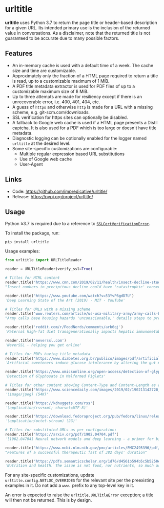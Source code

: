 # urltitle
**urltitle** uses Python 3.7 to return the page title or header-based description for a given URL.
Its intended primary use is the inclusion of the returned value in conversations.
As a disclaimer, note that the returned title is not guaranteed to be accurate due to many possible factors.

## Features
* An in-memory cache is used with a default time of a week. The cache size and time are customizable.
* Approximately only the fraction of a HTML page required to return a title is read, up to a customizable maximum of 1 MiB.
* A PDF title metadata extractor is used for PDF files of up to a customizable maximum size of 8 MiB.
* Up to three attempts are made for resiliency except if there is an unrecoverable error, i.e. 400, 401, 404, etc.
* A guess of `https` and otherwise `http` is made for a URL with a missing scheme, e.g. git-scm.com/downloads.
* SSL verification for https sites can optionally be disabled.
* A fallback to Google web cache is used if a HTML page presents a Distil captcha.
It is also used for a PDF which is too large or doesn't have title metadata.
* Diagnostic logging can be optionally enabled for the logger named `urltitle` at the desired level.
* Some site-specific customizations are configurable:
  - Multiple regular expression based URL substitutions
  - Use of Google web cache
  - User-Agent

## Links
* Code: https://github.com/impredicative/urltitle/
* Release: https://pypi.org/project/urltitle/

## Usage
Python ≥3.7 is required due to a reference 
to [`SSLCertVerificationError`](https://docs.python.org/3/library/ssl.html#ssl.SSLCertVerificationError).

To install the package, run:

    pip install urltitle

Usage examples:
```python
from urltitle import URLTitleReader

reader = URLTitleReader(verify_ssl=True)

# Titles for HTML content
reader.title('https://www.cnn.com/2019/02/11/health/insect-decline-study-intl/index.html')
"Insect numbers in precipitous decline could have 'catastrophic' consequences, warns study - CNN"

reader.title('https://www.youtube.com/watch?v=53YvP6gdD7U')
'Deep Learning State of the Art (2019) - MIT - YouTube'

# Titles for URLs with a missing scheme
reader.title('www.reuters.com/article/us-usa-military-army/army-calls-base-housing-hazards-unconscionable-details-steps-to-protect-families-idUSKCN1Q4275')
"Army calls base housing hazards 'unconscionable,' details steps to protect families | Reuters"

reader.title('reddit.com/r/FoodNerds/comments/arb6qj')
'Paternal high-fat diet transgenerationally impacts hepatic immunometabolism. - PubMed - NCBI : FoodNerds'

reader.title('neverssl.com')
'NeverSSL - helping you get online'

# Titles for PDFs having title metadata
reader.title('https://www.diabetes.org.br/publico/images/pdf/artificial-sweeteners-induce-glucose-intolerance-by-altering-the-gut-microbiota.pdf')
'Artificial sweeteners induce glucose intolerance by altering the gut microbiota'

reader.title('https://www.omicsonline.org/open-access/detection-of-glyphosate-in-malformed-piglets-2161-0525.1000230.pdf')
'Detection of Glyphosate in Malformed Piglets'

# Titles for other content showing Content-Type and Content-Length as available:
reader.title('https://www.sciencedaily.com/images/2019/02/190213142720_1_540x360.jpg')
'(image/jpeg) (54K)'

reader.title('https://kdnuggets.com/rss')
'(application/rss+xml; charset=UTF-8)'

reader.title('https://download.fedoraproject.org/pub/fedora/linux/releases/29/Workstation/x86_64/iso/Fedora-Workstation-Live-x86_64-29-1.2.iso')
'(application/octet-stream) (2G)'

# Titles for substituted URLs as per configuration:
reader.title('https://arxiv.org/pdf/1902.04704.pdf')
'[1902.04704] Neural network models and deep learning - a primer for biologists'

reader.title('https://www.ncbi.nlm.nih.gov/pmc/articles/PMC2495396/pdf/postmedj00315-0056.pdf')
"Features of a successful therapeutic fast of 382 days' duration"

reader.title('https://pdfs.semanticscholar.org/1d76/d4561b594b5c5b5250edb43122d85db07262.pdf')
'Nutrition and health. The issue is not food, nor nutrients, so much as processing. - Semantic Scholar'
```

For any site-specific customizations, update `urltitle.config.NETLOC_OVERRIDES` for the relevant site per the
preexisting examples in it. Do not add a `www.` prefix to any top-level key in it.

An error is expected to raise the `urltitle.URLTitleError` exception; a title will then not be returned.
This is by design.
